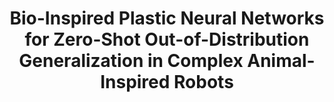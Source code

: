 <div align="center">    
 
# Bio-Inspired Plastic Neural Networks for Zero-Shot Out-of-Distribution Generalization in Complex Animal-Inspired Robots


</div>